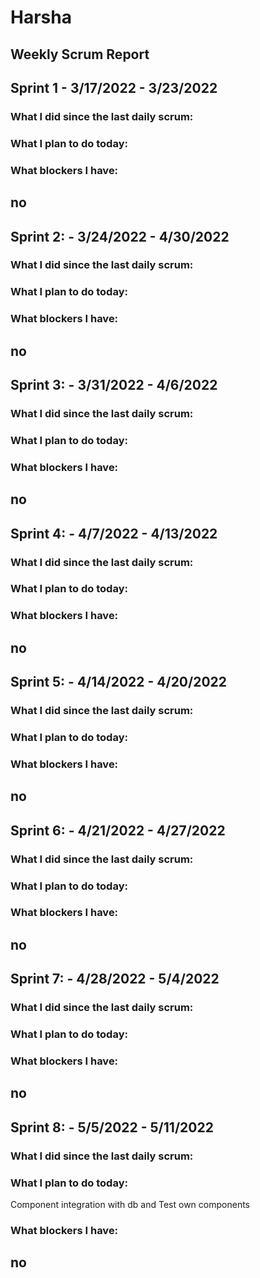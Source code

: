# Harsha

## Weekly Scrum Report

## Sprint 1 - 3/17/2022 - 3/23/2022

### What I did since the last daily scrum:


### What I plan to do today:


### What blockers I have:
no
--------------------------------------------------------

## Sprint 2: - 3/24/2022 - 4/30/2022

### What I did since the last daily scrum:


### What I plan to do today:


### What blockers I have:
no
--------------------------------------------------------

## Sprint 3: - 3/31/2022 - 4/6/2022

### What I did since the last daily scrum:


### What I plan to do today:


### What blockers I have:
no
--------------------------------------------------------

## Sprint 4: - 4/7/2022 - 4/13/2022

### What I did since the last daily scrum:


### What I plan to do today:


### What blockers I have:
no
--------------------------------------------------------
## Sprint 5: - 4/14/2022 - 4/20/2022

### What I did since the last daily scrum:
 

### What I plan to do today:

### What blockers I have:
no
--------------------------------------------------------

## Sprint 6: - 4/21/2022 - 4/27/2022

### What I did since the last daily scrum:


### What I plan to do today:
 

### What blockers I have:
no
--------------------------------------------------------


## Sprint 7: - 4/28/2022 - 5/4/2022

### What I did since the last daily scrum:


### What I plan to do today:


### What blockers I have:
no
--------------------------------------------------------


## Sprint 8: - 5/5/2022 - 5/11/2022

### What I did since the last daily scrum:


### What I plan to do today:
Component integration with db and Test own components

### What blockers I have:
no
--------------------------------------------------------
